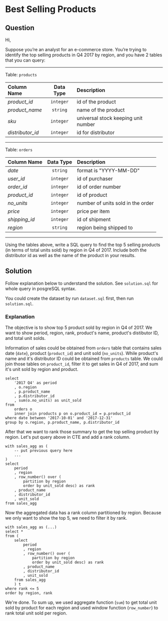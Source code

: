 # Best Selling Products

## Question

Hi,

Suppose you’re an analyst for an e-commerce store. You’re trying to identify the top selling products in Q4 2017 by region, and you have 2 tables that you can query: 

---

Table: `products`

| Column Name | Data Type | Description |
| :--- | :---: | :--- |
| *product_id* | `integer` | id of the product |
| *product_name* | `string` | name of the product |
| *sku* | `integer` | universal stock keeping unit number |
| *distributor_id* | `integer` | id for distributor |

---

Table: `orders`

| Column Name | Data Type | Description |
| :--- | :---: | :--- |
| *date* | `string` | format is "YYYY-MM-DD" |
| *user_id* | `integer` | id of purchaser |
| *order_id* | `integer` | id of order number |
| *product_id* | `integer` | id of product
| *no_units* | `integer` | number of units sold in the order |
| *price* | `integer` | price per item |
| *shipping_id* | `integer` | id of shipment |
| *region* | `string` | region being shipped to |

---

Using the tables above, write a SQL query to find the top 5 selling products (in terms of total units sold) by region in Q4 of 2017. Include both the distributor id as well as the name of the product in your results.


## Solution

Follow explanation below to understand the solution. See `solution.sql` for whole query in posgreSQL syntax.

You could create the dataset by run `dataset.sql` first, then run `solution.sql`.


### Explanation

The objective is to show top 5 product sold by region in Q4 of 2017. We want to show period, region, rank, product's name, product's distibutor ID, and total unit solds.

Information of sales could be obtained from `orders` table that contains sales date (`date`), product (`product_id`) and unit sold (`no_units`). While product's name and it's distributor ID could be obtained from `products` table. We could join those tables on `product_id`, filter it to get sales in Q4 of 2017, and sum it's unit sold by region and product.

```
select
    '2017 Q4' as period
    , o.region
    , p.product_name
    , p.distributor_id
    , sum(o.no_units) as unit_sold
from
    orders o
    inner join products p on o.product_id = p.product_id
where date between '2017-10-01' and '2017-12-31'
group by o.region, p.product_name, p.distributor_id
```

After that we want to rank those summary to get the top selling product by region. Let's put query above in CTE and add a rank column.

```
with sales_agg as (
    -- put previous query here
    ...
)
select
    period
    , region
    , row_number() over (
        partition by region
        order by unit_sold desc) as rank
    , product_name
    , distributor_id
    , unit_sold
from sales_agg
```

Now the aggregated data has a rank column partitioned by region. Because we only want to show the top 5, we need to filter it by rank.

```
with sales_agg as (...)
select *
from (
    select
        period
        , region
        , row_number() over (
            partition by region
            order by unit_sold desc) as rank
        , product_name
        , distributor_id
        , unit_sold
    from sales_agg
    ) t
where rank <= 5
order by region, rank
```

We're done. To sum up, we used aggregate function (`sum`) to get total unit sold by product for each region and used window function (`row_number`) to rank total unit sold per region.
